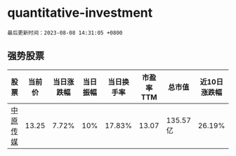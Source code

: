 # quantitative-investment

`最后更新时间：2023-08-08 14:31:05 +0800`

## 强势股票

|股票|当前价|当日涨跌幅|当日振幅|当日换手率|市盈率TTM|总市值|近10日涨跌幅|
|----|----|----|----|----|----|----|----|
|[中原传媒](https://xueqiu.com/S/SZ000719)|13.25|7.72%|10%|17.83%|13.07|135.57亿|26.19%|

